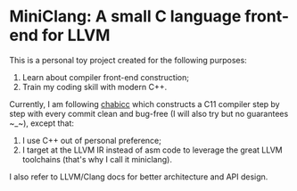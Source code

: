 # MiniClang: A small C language front-end for LLVM

This is a personal toy project created for the following purposes:
1. Learn about compiler front-end construction;
2. Train my coding skill with modern C++.

Currently, I am following [chabicc](https://github.com/rui314/chibicc) which constructs a C11 compiler step by step with every commit clean and bug-free (I will also try but no guarantees ~_~), except that:
1. I use C++ out of personal preference;
2. I target at the LLVM IR instead of asm code to leverage the great LLVM toolchains (that's why I call it miniclang).

I also refer to LLVM/Clang docs for better architecture and API design.